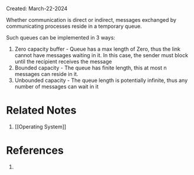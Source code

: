 Created: March-22-2024

Whether communication is direct or indirect, messages exchanged by communicating processes reside in a temporary queue.

Such queues can be implemented in 3 ways:

1. Zero capacity buffer - Queue has a max length of Zero, thus the link cannot have messages waiting in it. In this case, the sender must block until the recipient receives the message
2. Bounded capacity - The queue has finite length, this at most n messages can reside in it.
3. Unbounded capacity - The queue length is potentially infinite, thus any number of messages can wait in it
# Related Notes

1. [[Operating System]]
# References

1. 